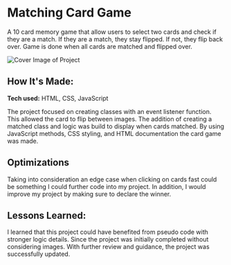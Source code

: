 # Matching Card Game
A 10 card memory game that allow users to select two cards and check if they are a match. If they are a match, they stay flipped. If not, they flip back over. Game is done when all cards are matched and flipped over.

![Cover Image of Project](https://i.ibb.co/GvPZMMp/cover-photo.png)

## How It's Made:

**Tech used:** HTML, CSS, JavaScript

The project focused on creating classes with an event listener function. This allowed the card to flip between images. The addition of creating a matched class and logic was build to display when cards matched. By using JavaScript methods, CSS styling, and HTML documentation the card game was made.

## Optimizations

Taking into consideration an edge case when clicking on cards fast could be something I could further code into my project. In addition, I would improve my project by making sure to declare the winner.


## Lessons Learned:

I learned that this project could have benefited from pseudo code with stronger logic details. Since the project was initially completed without considering images. With further review and guidance, the project was successfully updated.
